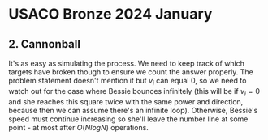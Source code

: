 # USACO Bronze 2024 January

## 2. Cannonball
It's as easy as simulating the process. We need to keep track of which targets have broken though to ensure we count the answer properly. The problem statement doesn't mention it but $v_i$ can equal $0$, so we need to watch out for the case where Bessie bounces infinitely (this will be if $v_i=0$ and she reaches this square twice with the same power and direction, because then we can assume there's an infinite loop). Otherwise, Bessie's speed must continue increasing so she'll leave the number line at some point - at most after $O(NlogN)$ operations. 